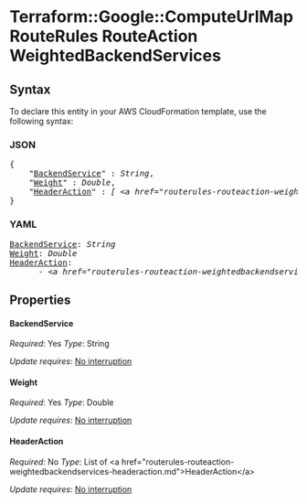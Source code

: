 # Terraform::Google::ComputeUrlMap RouteRules RouteAction WeightedBackendServices

## Syntax

To declare this entity in your AWS CloudFormation template, use the following syntax:

### JSON

<pre>
{
    "<a href="#backendservice" title="BackendService">BackendService</a>" : <i>String</i>,
    "<a href="#weight" title="Weight">Weight</a>" : <i>Double</i>,
    "<a href="#headeraction" title="HeaderAction">HeaderAction</a>" : <i>[ &lt;a href=&#34;routerules-routeaction-weightedbackendservices-headeraction.md&#34;&gt;HeaderAction&lt;/a&gt;, ... ]</i>
}
</pre>

### YAML

<pre>
<a href="#backendservice" title="BackendService">BackendService</a>: <i>String</i>
<a href="#weight" title="Weight">Weight</a>: <i>Double</i>
<a href="#headeraction" title="HeaderAction">HeaderAction</a>: <i>
      - &lt;a href=&#34;routerules-routeaction-weightedbackendservices-headeraction.md&#34;&gt;HeaderAction&lt;/a&gt;</i>
</pre>

## Properties

#### BackendService

_Required_: Yes
_Type_: String

_Update requires_: [No interruption](https://docs.aws.amazon.com/AWSCloudFormation/latest/UserGuide/using-cfn-updating-stacks-update-behaviors.html#update-no-interrupt)

#### Weight

_Required_: Yes
_Type_: Double

_Update requires_: [No interruption](https://docs.aws.amazon.com/AWSCloudFormation/latest/UserGuide/using-cfn-updating-stacks-update-behaviors.html#update-no-interrupt)

#### HeaderAction

_Required_: No
_Type_: List of &lt;a href=&#34;routerules-routeaction-weightedbackendservices-headeraction.md&#34;&gt;HeaderAction&lt;/a&gt;

_Update requires_: [No interruption](https://docs.aws.amazon.com/AWSCloudFormation/latest/UserGuide/using-cfn-updating-stacks-update-behaviors.html#update-no-interrupt)


